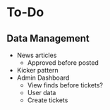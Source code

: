 # To-Do 

## Data Management
- News articles
    - Approved before posted
- Kicker pattern
- Admin Dashboard
    - View finds before tickets?
    - User data
    - Create tickets

